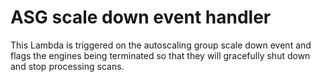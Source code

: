 # ASG scale down event handler

This Lambda is triggered on the autoscaling group scale down event and flags the engines being terminated so that they will gracefully shut down and stop processing scans.
